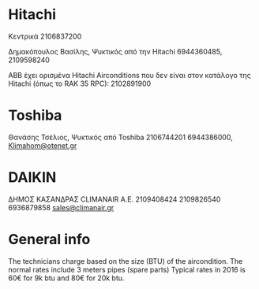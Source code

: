 # Hitachi
Κεντρικά 2106837200

Δημακόπουλος Βασίλης, Ψυκτικός από την Hitachi 6944360485, 2109598240

ABB έχει ορισμένα Hitachi Airconditions που δεν είναι στον κατάλογο της Hitachi (όπως το RAK 35 RPC): 2102891900

# Toshiba

Θανάσης Τσέλιος, Ψυκτικός από Toshiba 2106744201 6944386000, Klimahom@otenet.gr

# DAIKIN

ΔΗΜΟΣ ΚΑΣΑΝΔΡΑΣ  CLIMANAIR A.E. 2109408424  2109826540 6936879858 sales@climanair.gr

# General info

The technicians charge based on the size (BTU) of the aircondition. The normal rates include 3 meters pipes (spare parts) 
Typical rates in 2016 is 60€ for 9k btu and 80€ for 20k btu.
